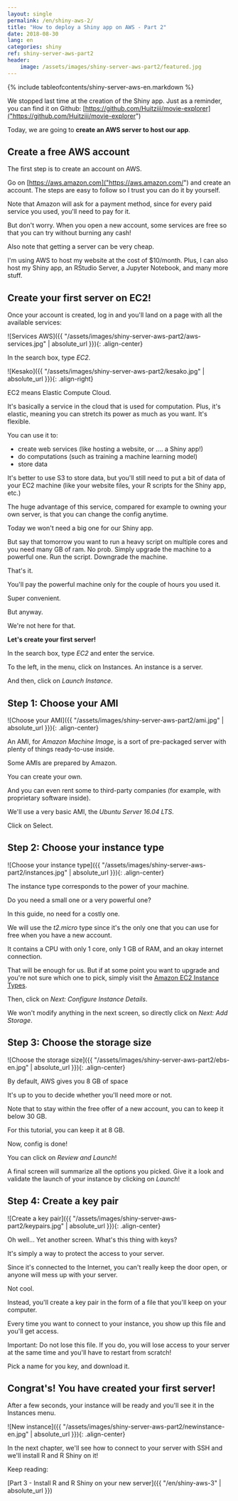 ```yaml
---
layout: single
permalink: /en/shiny-aws-2/
title: "How to deploy a Shiny app on AWS - Part 2"
date: 2018-08-30
lang: en
categories: shiny
ref: shiny-server-aws-part2
header:
    image: /assets/images/shiny-server-aws-part2/featured.jpg
---
```


{% include tableofcontents/shiny-server-aws-en.markdown %}

We stopped last time at the creation of the Shiny app. Just as a reminder, you can find it on Github: [https://github.com/Huitziii/movie-explorer]("https://github.com/Huitziii/movie-explorer")

Today, we are going to **create an AWS server to host our app**.

## Create a free AWS account

The first step is to create an account on AWS.

Go on [https://aws.amazon.com]("https://aws.amazon.com/") and create an account. The steps are easy to follow so I trust you can do it by yourself.

Note that Amazon will ask for a payment method, since for every paid service you used, you'll need to pay for it.

But don't worry. When you open a new account, some services are free so that you can try without burning any cash!

Also note that getting a server can be very cheap. 

I'm using AWS to host my website at the cost of $10/month. Plus, I can also host my Shiny app, an RStudio Server, a Jupyter Notebook, and many more stuff.

## Create your first server on EC2!

Once your account is created, log in and you'll land on a page with all the available services:

![Services AWS]({{ "/assets/images/shiny-server-aws-part2/aws-services.jpg" | absolute_url }}){: .align-center}

In the search box, type *EC2*.

![Kesako]({{ "/assets/images/shiny-server-aws-part2/kesako.jpg" | absolute_url }}){: .align-right}

EC2 means Elastic Compute Cloud.

It's basically a service in the cloud that is used for computation. Plus, it's elastic, meaning you can stretch its power as much as you want. It's flexible.

You can use it to:

* create web services (like hosting a website, or .... a Shiny app!)
* do computations (such as training a machine learning model)
* store data

It's better to use S3 to store data, but you'll still need to put a bit of data of your EC2 machine (like your website files, your R scripts for the Shiny app, etc.)

The huge advantage of this service, compared for example to owning your own server, is that you can change the config anytime.

Today we won't need a big one for our Shiny app.

But say that tomorrow you want to run a heavy script on multiple cores and you need many GB of ram. No prob. Simply upgrade the machine to a powerful one. Run the script. Downgrade the machine.

That's it.

You'll pay the powerful machine only for the couple of hours you used it.

Super convenient.

But anyway.

We're not here for that. 

**Let's create your first server!**

In the search box, type *EC2* and enter the service.

To the left, in the menu, click on Instances. An instance is a server.

And then, click on *Launch Instance*.

## Step 1: Choose your AMI

![Choose your AMI]({{ "/assets/images/shiny-server-aws-part2/ami.jpg" | absolute_url }}){: .align-center}

An AMI, for *Amazon Machine Image*, is a sort of pre-packaged server with plenty of things ready-to-use inside.

Some AMIs are prepared by Amazon.

You can create your own.

And you can even rent some to third-party companies (for example, with proprietary software inside).

We'll use a very basic AMI, the *Ubuntu Server 16.04 LTS*.

Click on Select.

## Step 2: Choose your instance type

![Choose your instance type]({{ "/assets/images/shiny-server-aws-part2/instances.jpg" | absolute_url }}){: .align-center}

The instance type corresponds to the power of your machine.

Do you need a small one or a very powerful one?

In this guide, no need for a costly one. 

We will use the *t2.micro* type since it's the only one that you can use for free when you have a new account.

It contains a CPU with only 1 core, only 1 GB of RAM, and an okay internet connection.

That will be enough for us. But if at some point you want to upgrade and you're not sure which one to pick, simply visit the [Amazon EC2 Instance Types](https://aws.amazon.com/ec2/instance-types/).

Then, click on *Next: Configure Instance Details*.

We won't modify anything in the next screen, so directly click on *Next: Add Storage*.

## Step 3: Choose the storage size

![Choose the storage size]({{ "/assets/images/shiny-server-aws-part2/ebs-en.jpg" | absolute_url }}){: .align-center}

By default, AWS gives you 8 GB of space

It's up to you to decide whether you'll need more or not.

Note that to stay within the free offer of a new account, you can to keep it below 30 GB.

For this tutorial, you can keep it at 8 GB.

Now, config is done!

You can click on *Review and Launch*!

A final screen will summarize all the options you picked. Give it a look and validate the launch of your instance by clicking on *Launch*!

## Step 4: Create a key pair

![Create a key pair]({{ "/assets/images/shiny-server-aws-part2/keypairs.jpg" | absolute_url }}){: .align-center}

Oh well... Yet another screen. What's this thing with keys?

It's simply a way to protect the access to your server.

Since it's connected to the Internet, you can't really keep the door open, or anyone will mess up with your server.

Not cool.

Instead, you'll create a key pair in the form of a file that you'll keep on your computer. 

Every time you want to connect to your instance, you show up this file and you'll get access.

Important: Do not lose this file. If you do, you will lose access to your server at the same time and you'll have to restart from scratch!

Pick a name for you key, and download it.

## Congrat's! You have created your first server!

After a few seconds, your instance will be ready and you'll see it in the Instances menu.

![New instance]({{ "/assets/images/shiny-server-aws-part2/newinstance-en.jpg" | absolute_url }}){: .align-center}

In the next chapter, we'll see how to connect to your server with SSH and we'll install R and R Shiny on it!

Keep reading:

[Part 3 - Install R and R Shiny on your new server]({{ "/en/shiny-aws-3" | absolute_url }})
